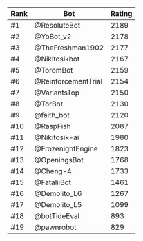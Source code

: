 Rank|Bot|Rating
---|---|---
#1|@ResoluteBot|2189
#2|@YoBot_v2|2178
#3|@TheFreshman1902|2177
#4|@Nikitosikbot|2167
#5|@ToromBot|2159
#6|@ReinforcementTrial|2154
#7|@VariantsTop|2150
#8|@TorBot|2130
#9|@faith_bot|2120
#10|@RaspFish|2087
#11|@Nikitosik-ai|1980
#12|@FrozenightEngine|1823
#13|@OpeningsBot|1768
#14|@Cheng-4|1733
#15|@FataliiBot|1461
#16|@Demolito_L6|1267
#17|@Demolito_L5|1099
#18|@botTideEval|893
#19|@pawnrobot|829
